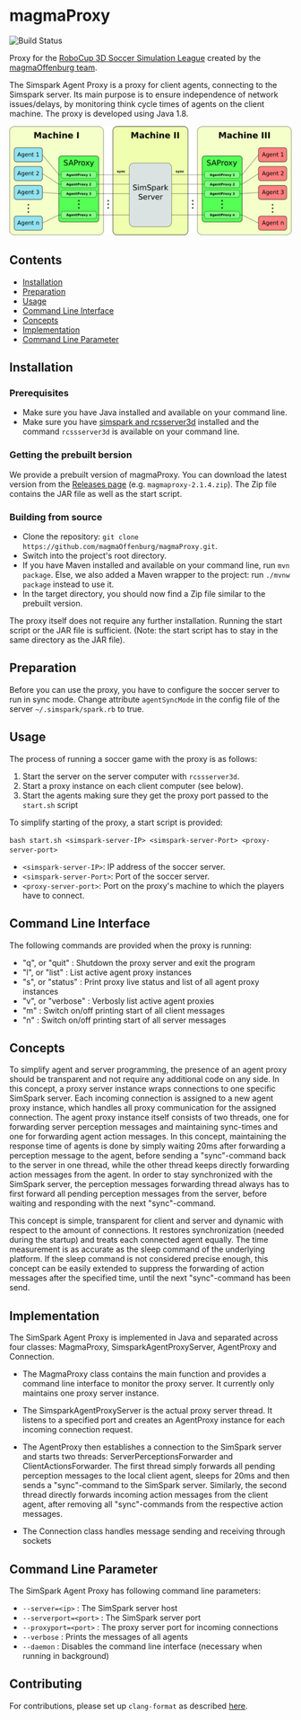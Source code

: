 # magmaProxy

![Build Status](https://github.com/magmaOffenburg/magmaProxy/workflows/Build/badge.svg)

Proxy for the [RoboCup 3D Soccer Simulation League](http://wiki.robocup.org/wiki/Soccer_Simulation_League) created by the [magmaOffenburg team](http://robocup.hs-offenburg.de/).

The Simspark Agent Proxy is a proxy for client agents, connecting to the
Simspark server. Its main purpose is to ensure independence of network
issues/delays, by monitoring think cycle times of agents on the client machine.
The proxy is developed using Java 1.8.

![Runtime architecture](screenshots/magmaProxy.png)

## Contents

- [Installation](#installation)
- [Preparation](#preparation)
- [Usage](#usage)
- [Command Line Interface](#command-line-interface)
- [Concepts](#concepts)
- [Implementation](#implementation)
- [Command Line Parameter](#command-line-parameter)

## Installation

### Prerequisites
- Make sure you have Java installed and available on your command line.
- Make sure you have [simspark and rcsserver3d](https://gitlab.com/robocup-sim/SimSpark/-/wikis/home) installed and the command `rcssserver3d` is available on your command line.

### Getting the prebuilt bersion
We provide a prebuilt version of magmaProxy. You can download the latest version from the [Releases page](https://github.com/magmaOffenburg/magmaProxy/releases) (e.g. `magmaproxy-2.1.4.zip`). The Zip file contains the JAR file as well as the start script.

### Building from source
- Clone the repository: `git clone https://github.com/magmaOffenburg/magmaProxy.git`.
- Switch into the project's root directory.
- If you have Maven installed and available on your command line, run `mvn package`. Else, we also added a Maven wrapper to the project: run `./mvnw package` instead to use it.
- In the target directory, you should now find a Zip file similar to the prebuilt version.

The proxy itself does not require any further installation. Running the start script or the JAR file is sufficient. (Note: the start script has to stay in the same directory as the JAR file).

## Preparation
Before you can use the proxy, you have to configure the soccer server to run in sync mode.
Change attribute `agentSyncMode` in the config file of the server `~/.simspark/spark.rb` to true.

## Usage
The process of running a soccer game with the proxy is as follows:

1. Start the server on the server computer with `rcssserver3d`.
2. Start a proxy instance on each client computer (see below).
3. Start the agents making sure they get the proxy port passed to the `start.sh` script

To simplify starting of the proxy, a start script is provided:

`bash start.sh <simspark-server-IP> <simspark-server-Port> <proxy-server-port>`

- `<simspark-server-IP>`: IP address of the soccer server.
- `<simspark-server-Port>`: Port of the soccer server.
- `<proxy-server-port>`: Port on the proxy's machine to which the players have to connect.

## Command Line Interface

The following commands are provided when the proxy is running:

- "q", or "quit" : Shutdown the proxy server and exit the program
- "l", or "list" : List active agent proxy instances
- "s", or "status" : Print proxy live status and list of all agent proxy instances 
- "v", or "verbose" : Verbosly list active agent proxies
- "m" : Switch on/off printing start of all client messages
- "n" : Switch on/off printing start of all server messages

## Concepts
To simplify agent and server programming, the presence of an agent proxy should be transparent and not require any additional code on any side.
In this concept, a proxy server instance wraps connections to one specific SimSpark server. 
Each incoming connection is assigned to a new agent proxy instance, which handles all proxy communication for the assigned connection. 
The agent proxy instance itself consists of two threads, one for forwarding server perception messages and maintaining sync-times and one 
for forwarding agent action messages. In this concept, maintaining the response time of agents is done by simply waiting 20ms after 
forwarding a perception message to the agent, before sending a "sync"-command back to the server in one thread, while the other thread 
keeps directly forwarding action messages from the agent. In order to stay synchronized with the SimSpark server, 
the perception messages forwarding thread always has to first forward all pending perception messages from the server, 
before waiting and responding with the next "sync"-command. 

This concept is simple, transparent for client and server and dynamic with respect to the amount of connections. 
It restores synchronization (needed during the startup) and treats each connected agent equally. 
The time measurement is as accurate as the sleep command of the underlying platform. 
If the sleep command is not considered precise enough, this concept can be easily extended to suppress the forwarding of action
messages after the specified time, until the next "sync"-command has been send. 

## Implementation
The SimSpark Agent Proxy is implemented in Java and separated across four classes: 
MagmaProxy, SimsparkAgentProxyServer, AgentProxy and Connection. 

- The MagmaProxy class contains the main function and provides a command line interface to monitor the proxy server. 
It currently only maintains one proxy server instance. 

- The SimsparkAgentProxyServer is the actual proxy server thread. 
It listens to a specified port and creates an AgentProxy instance for each incoming connection request. 

- The AgentProxy then establishes a connection to the SimSpark server and starts two threads: 
ServerPerceptionsForwarder and ClientActionsForwarder. 
The first thread simply forwards all pending perception messages to the local client 
agent, sleeps for 20ms and then sends a "sync"-command to the SimSpark server. 
Similarly, the second thread directly forwards incoming action messages from the client agent, 
after removing all "sync"-commands from the respective action messages. 

- The Connection class handles message sending and receiving through sockets

## Command Line Parameter

The SimSpark Agent Proxy has following command line parameters:

- `--server=<ip>` : The SimSpark server host
- `--serverport=<port>` : The SimSpark server port 
- `--proxyport=<port>` : The proxy server port for incoming connections
- `--verbose` : Prints the messages of all agents
- `--daemon` : Disables the command line interface (necessary when running in background)

## Contributing

For contributions, please set up `clang-format` as described [here](https://github.com/hsoautonomy/formatting). 
